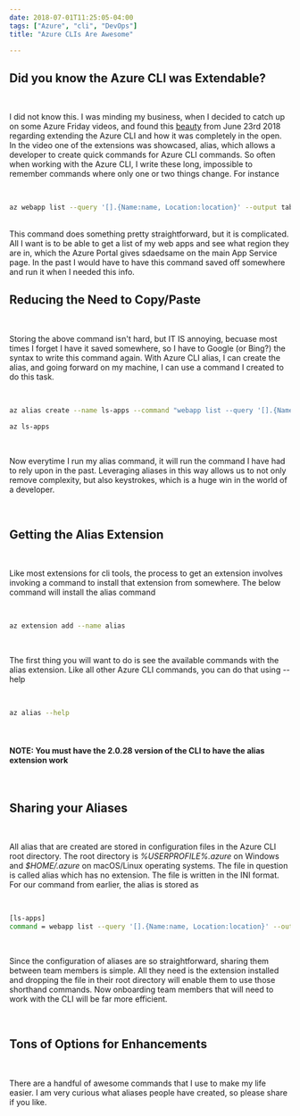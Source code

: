 ```yaml
---
date: 2018-07-01T11:25:05-04:00
tags: ["Azure", "cli", "DevOps"]
title: "Azure CLIs Are Awesome"

---
```


## Did you know the Azure CLI was Extendable?

<br />

I did not know this. I was minding my business, when I decided to catch up on some Azure Friday videos, and found this [beauty](https://channel9.msdn.com/Shows/Azure-Friday/Azure-CLI-Extensions) from June 23rd 2018 regarding extending the Azure CLI and how it was completely in the open. In the video one of the extensions was showcased, alias, which allows a developer to create quick commands for Azure CLI commands. So often when working with the Azure CLI, I write these long, impossible to remember commands where only one or two things change. For instance

<br />

```bash
az webapp list --query '[].{Name:name, Location:location}' --output table
```

<br />
This command does something pretty straightforward, but it is complicated. All I want is to be able to get a list of my web apps and see what region they are in, which the Azure Portal gives sdaedsame on the main App Service page. In the past I would have to have this command saved off somewhere and run it when I needed this info.

<br />

## Reducing the Need to Copy/Paste

<br />

Storing the above command isn't hard, but IT IS annoying, becuase most times I forget I have it saved somewhere, so I have to Google (or Bing?) the syntax to write this command again. With Azure CLI alias, I can create the alias, and going forward on my machine, I can use a command I created to do this task.

<br />

```bash
az alias create --name ls-apps --command "webapp list --query '[].{Name:name, Location:location}' --output table"

az ls-apps
```

<br />

Now everytime I run my alias command, it will run the command I have had to rely upon in the past. Leveraging aliases in this way allows us to not only remove complexity, but also keystrokes, which is a huge win in the world of a developer.

<br />

## Getting the Alias Extension

<br />

Like most extensions for cli tools, the process to get an extension involves invoking a command to install that extension from somewhere. The below command will install the alias command

<br />

```bash
az extension add --name alias
```

<br />

The first thing you will want to do is see the available commands with the alias extension. Like all other Azure CLI commands, you can do that using --help

<br />

```bash
az alias --help
```

<br />

#### NOTE: You must have the 2.0.28 version of the CLI to have the alias extension work

<br />

## Sharing your Aliases

<br />

All alias that are created are stored in configuration files in the Azure CLI root directory. The root directory is *%USERPROFILE%\.azure* on Windows and *$HOME/.azure* on macOS/Linux operating systems. The file in question is called alias which has no extension. The file is written in the INI format. For our command from earlier, the alias is stored as

<br />

```bash
[ls-apps]
command = webapp list --query '[].{Name:name, Location:location}' --output table
```

<br />

Since the configuration of aliases are so straightforward, sharing them between team members is simple. All they need is the extension installed and dropping the file in their root directory will enable them to use those shorthand commands. Now onboarding team members that will need to work with the CLI will be far more efficient.

<br />

## Tons of Options for Enhancements

<br />

There are a handful of awesome commands that I use to make my life easier. I am very curious what aliases people have created, so please share if you like.